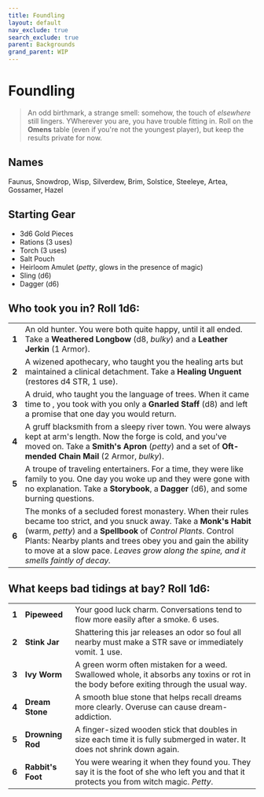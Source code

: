 ```yaml
---
title: Foundling
layout: default
nav_exclude: true
search_exclude: true
parent: Backgrounds
grand_parent: WIP
---
```


# Foundling

> An odd birthmark, a strange smell: somehow, the touch of _elsewhere_ still lingers. YWherever you are, you have trouble fitting in. Roll on the **Omens** table (even if you're not the youngest player), but keep the results private for now.
 
## Names

Faunus, Snowdrop, Wisp, Silverdew, Brim, Solstice, Steeleye, Artea, Gossamer, Hazel

## Starting Gear

- 3d6 Gold Pieces
- Rations (3 uses)
- Torch (3 uses) 
- Salt Pouch
- Heirloom Amulet (_petty_, glows in the presence of magic)
- Sling (d6)
- Dagger (d6) 

## Who took you in? Roll 1d6:

|       |                                                                                                                                                                                                                          |
| ----- | ------------------------------------------------------------------------------------------------------------------------------------------------------------------------------------------------------------------------ |
| **1** | An old hunter. You were both quite happy, until it all ended. Take a **Weathered Longbow** (d8, _bulky_) and a **Leather Jerkin** (1 Armor).                                                                             |
| **2** | A wizened apothecary, who taught you the healing arts but maintained a clinical detachment. Take a **Healing Unguent** (restores d4 STR, 1 use).                                                                                 |
| **3** | A druid, who taught you the language of trees. When it came time to , you took with you only a **Gnarled Staff** (d8) and left a promise that one day you would return.                                                 |
| **4** | A gruff blacksmith from a sleepy river town. You were always kept at arm's length. Now the forge is cold, and you've moved on. Take a **Smith's Apron** (_petty_) and a set of **Oft-mended Chain Mail** (2 Armor, _bulky_). |
| **5** | A troupe of traveling entertainers. For a time, they were like family to you. One day you woke up and they were gone with no explanation. Take a **Storybook**, a **Dagger** (d6), and some burning questions.           |
| **6** | The monks of a secluded forest monastery. When their rules became too strict, and you snuck away. Take a **Monk's Habit** (warm, _petty_) and a **Spellbook** of _Control Plants_. Control Plants: Nearby plants and trees obey you and gain the ability to move at a slow pace. _Leaves grow along the spine, and it smells faintly of decay._                                        |


## What keeps bad tidings at bay? Roll 1d6:

|       |                   |                                                                                                                                         |
| ----- | ----------------- | --------------------------------------------------------------------------------------------------------------------------------------- |
| **1** | **Pipeweed**      | Your good luck charm. Conversations tend to flow more easily after a smoke. 6 uses.                                                     |
| **2** | **Stink Jar**     | Shattering this jar releases an odor so foul all nearby must make a STR save or immediately vomit. 1 use.                                 |
| **3** | **Ivy Worm**      | A green worm often mistaken for a weed. Swallowed whole, it absorbs any toxins or rot in the body before exiting through the usual way. |
| **4** | **Dream Stone**   | A smooth blue stone that helps recall dreams more clearly. Overuse can cause dream-addiction.                                           |
| **5** | **Drowning Rod**  | A finger-sized wooden stick that doubles in size each time it is fully submerged in water. It does not shrink down again.         |
| **6** | **Rabbit's Foot** | You were wearing it when they found you. They say it is the foot of she who left you and that it protects you from witch magic. _Petty_.       |
